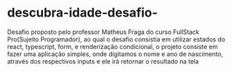 # descubra-idade-desafio-
Desafio proposto pelo professor Matheus Fraga do curso FullStack Pro(Sujeito Programador), ao qual o desafio consistia em utilizar estados do react, typescript, form, e renderização condicional, o projeto consiste em fazer uma aplicação simples, onde digitamos o  nome e ano de nascimento, através dos respectivos inputs e ele irá retornar o resultado na tela
